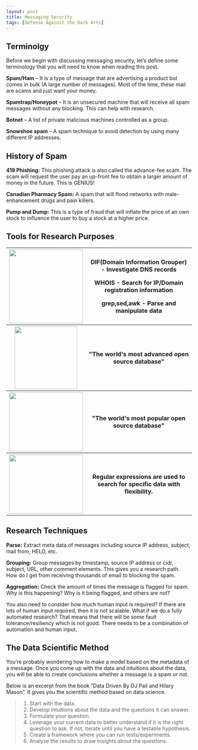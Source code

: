 ```yaml
---
layout: post
title: Messaging Security 
tags: [Defense Against the Dark Arts]
---
```


## Terminolgy
Before we begin with discussing messaging security, let’s define some terminology that you will need to know when reading this post.

**Spam/Ham** – It is a type of message that are advertising a product but comes in bulk (A large number of messages). Most of the time, these mail are scams and just want your money.

**Spamtrap/Honeypot** – It is an unsecured machine that will receive all spam messages without any blocking. This can help with research.

**Botnet** – A list of private malicious machines controlled as a group.

**Snowshoe spam** – A spam technique to avoid detection by using many different IP addresses.

## History of Spam
**419 Phishing:** This phishing attack is also called the advance-fee scam. The scam will request the user pay an up-front fee to obtain a larger amount of money in the future. This is GENIUS!

**Canadian Pharmacy Spam:** A spam that will flood networks with male-enhancement drugs and pain killers.

**Pump and Dump:** This is a type of fraud that will inflate the price of an own stock to influence the user to buy a stock at a higher price.

## Tools for Research Purposes

<table style="width:100%">
  <tr>
    <th><img src="https://upload.wikimedia.org/wikipedia/commons/thumb/a/af/Tux.png/220px-Tux.png" width="200" height="200"></th>
    <th>
      <p>DIF(Domain Information Grouper) - Investigate DNS records</p>
      <p>WHOIS - Search for IP/Domain registration information</p>
      <p>grep,sed,awk - Parse and manipulate data</p>
    </th>
  </tr>
  <tr>
    <th><img src="https://upload.wikimedia.org/wikipedia/commons/thumb/2/29/Postgresql_elephant.svg/1200px-Postgresql_elephant.svg.png" width="170" height="170">
    <th><p>"The world's most advanced open source database"</p></th>
  </tr>
    <tr>
    <th><img src="https://upload.wikimedia.org/wikipedia/en/thumb/6/62/MySQL.svg/1200px-MySQL.svg.png" width="200" height="160">
    <th><p>"The world's most popular open source database"</p></th>
  </tr>
  </tr>
    <tr>
    <th><img src="https://upload.wikimedia.org/wikipedia/commons/thumb/6/63/OOjs_UI_icon_regular-expression-progressive.svg/2000px-OOjs_UI_icon_regular-expression-progressive.svg.png" width="200" height="160">
    <th><p>Regular expressions are used to search for specific data with flexibility.</p></th>
  </tr>
</table>


## Research Techniques
**Parse:** Extract meta data of messages including source IP address, subject, mail from, HELO, etc.

**Grouping:** Group messages by timestamp, source IP address or cidr, subject, URL, other comment elements. This gives you a research path. How do I get from receiving thousands of email to blocking the spam.

**Aggregation:** Check the amount of times the message is flagged for spam. Why is this happening? Why is it being flagged, and others are not?

You also need to consider how much human input is required? If there are lots of human input required, then it is not scalable. What if we do a fully automated research? That means that there will be some fault tolerance/resiliency which is not good. There needs to be a combination of automation and human input. 

## The Data Scientific Method
You’re probably wondering how to make a model based on the metadata of a message. Once you come up with the data and intuitions about the data, you will be able to create conclusions whether a message is a spam or not.

Below is an excerpt from the book “Data Driven By DJ Pail and Hilary Mason”. It gives you the scientific method based on data science. 


>1.	Start with the data.
>2.	Develop intuitions about the data and the questions it can answer.
>3.	Formulate your question.
>4.	Leverage your current data to better understand if it is the right question to ask. If not, iterate until you have a testable hypothesis.
>5.	Create a framework where you can run tests/experiments.
>6.	Analyze the results to draw insights about the questions.
